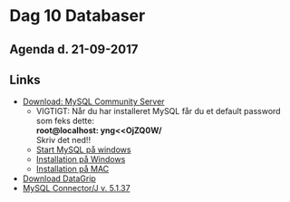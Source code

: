 # Dag 10 Databaser
## Agenda d. 21-09-2017


## Links
* [Download: MySQL Community Server](https://dev.mysql.com/downloads/mysql/)
  * VIGTIGT: Når du har installeret MySQL får du et default password som feks dette:     
   **root@localhost: yng<<OjZQ0W/**      
   Skriv det ned!!
   * [Start MySQL på windows](https://github.com/dat17v1/2_10_databaser/blob/master/jdbc_driver/MySqL_start_Windows.md)
   * [Installation på Windows]()
   * [Installation på MAC](https://www.youtube.com/watch?v=1C6ljG6FzNI)
* [Download DataGrip](https://www.jetbrains.com/datagrip/download/)
* [MySQL Connector/J v. 5.1.37](https://github.com/dat17v1/2_10_databaser/raw/master/jdbc_driver/mysql-connector-java-5.1.37-bin.jar)
